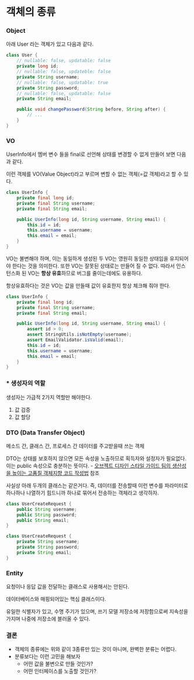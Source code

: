 # 객체의 종류

### Object

아래 User 라는 객체가 있고 다음과 같다.

```java
class User {
	// nullable: false, updatable: false
	private long id;
	// nullable: false, updateble: false
	private String username;
	// nullable: false, updatable: true
	private String password;
	// nullable: false, updatable: false
	private String email;

	public void changePassword(String before, String after) {
		// ...
	}
}
```

### VO

UserInfo에서 멤버 변수 들을 final로 선언해 상태를 변경할 수 없게 만들어 보면 다음과 같다.

이런 객체를 VO(Value Object)라고 부르며 변할 수 없는 객체(=값 객체)라고 할 수 있다.

```java
class UserInfo {
	private final long id;
	private final String username;
	private final String email;

	public UserInfo(long id, String username, String email) {
		this.id = id;
		this.username = username;
		this.email = email;
	}
}
```

VO는 불변해야 하며, 이는 동일하게 생성된 두 VO는 영원히 동일한 상태임을 유지되어야 한다는 것을 의미한다. 또한 VO는 잘못된 상태로는 만들어 질 수 없다. 따라서 인스턴스화 된 VO는 **항상 유효**하므로 버그를 줄이는데에도 유용하다.

항상유효하다는 것은 VO는 값을 만들때 값이 유효한지 항상 체크해 줘야 한다.

```java
class UserInfo {
	private final long id;
	private final String username;
	private final String email;

	public UserInfo(long id, String username, String email) {
		assert id > 0;
		assert StringUtils.isNotEmpty(username);
		assert EmailValidator.isValid(email);
		this.id = id;
		this.username = username;
		this.email = email;
	}
}
```

### * 생성자의 역할

생성자는 가급적 2가지 역할만 해야한다.

1. 값 검증
2. 값 할당

### DTO (Data Transfer Object)

메소드 간, 클래스 간, 프로세스 간 데이터를 주고받을때 쓰는 객체

DTO는 상태를 보호하지 않으면 모든 속성을 노출하므로 획득자와 설정자가 필요없다. 이는 public 속성으로 충분하는 뜻이다. - [오브젝트 디자인 스타일 가이드 팀의 생산성을 높이는 고품질 객체지향 코드 작성법](https://www.yes24.com/Product/Goods/91167539) 참조

사실상 아래 두개의 클래스는 같은거다. 즉, 데이터를 전송할때 이런 변수를 파라미터로 하나하나 나열하기 힘드니까 하나로 묶어서 전송하는 객체라고 생각하자.

```java
class UserCreateRequest {
	public String username;
	public String password;
	public String email;
}
```

```java
class UserCreateRequest {
	private String username;
	private String password;
	private String email;
}
```

### Entity

요청이나 응답 값을 전달하는 클래스로 사용해서는 안된다.

데이터베이스와 매핑되어있는 핵심 클래스이다.

유일한 식별자가 있고, 수명 주기가 있으며, 쓰기 모델 저장소에 저장함으로써 지속성을 가지며 나중에 저장소에 블러올 수 있다.

### 결론

- 객체의 종류에는 위와 같이 3종류만 있는 것이 아니며, 완벽한 분류는 어렵다.
- 분류보다는 이런 고민을 해보자
    - 어떤 값을 불변으로 만들 것인가?
    - 어떤 인터페이스를 노출할 것인가?
    